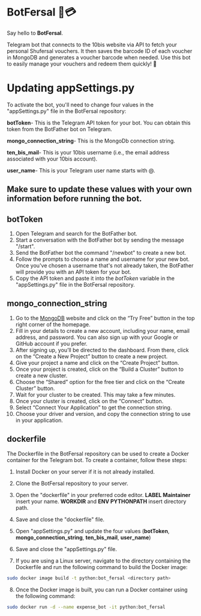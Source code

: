 # BotFersal 🤖💳
Say hello to **BotFersal**.

Telegram bot that connects to the 10bis website via API to fetch your personal Shufersal vouchers.
It then saves the barcode ID of each voucher in MongoDB and generates a voucher barcode when needed.
Use this bot to easily manage your vouchers and redeem them quickly! 🚀

# Updating appSettings.py
To activate the bot, you'll need to change four values in the "appSettings.py" file in the BotFersal repository:

**botToken**- This is the Telegram API token for your bot. You can obtain this token from the BotFather bot on Telegram.

**mongo_connection_string**- This is the MongoDb connection string.

**ten_bis_mail**- This is your 10bis username (i.e., the email address associated with your 10bis account).

**user_name**-  This is your Telegram user name starts with @.

## Make sure to update these values with your own information before running the bot.

## botToken
1. Open Telegram and search for the BotFather bot.
2. Start a conversation with the BotFather bot by sending the message "/start".
3. Send the BotFather bot the command "/newbot" to create a new bot.
4. Follow the prompts to choose a name and username for your new bot. Once you've chosen a username that's not already taken, the BotFather will provide you with an API token for your bot.
5. Copy the API token and paste it into the *botToken* variable in the "appSettings.py" file in the BotFersal repository.

## mongo_connection_string
1. Go to the [MongoDB](https://www.mongodb.com/) website and click on the “Try Free” button in the top right corner of the homepage.
2. Fill in your details to create a new account, including your name, email address, and password. You can also sign up with your Google or GitHub account if you prefer.
3. After signing up, you’ll be directed to the dashboard. From there, click on the “Create a New Project” button to create a new project.
4. Give your project a name and click on the “Create Project” button.
5. Once your project is created, click on the “Build a Cluster” button to create a new cluster.
6. Choose the “Shared” option for the free tier and click on the “Create Cluster” button.
7. Wait for your cluster to be created. This may take a few minutes.
8. Once your cluster is created, click on the “Connect” button.
9. Select “Connect Your Application” to get the connection string.
10. Choose your driver and version, and copy the connection string to use in your application.

## dockerfile
The Dockerfile in the BotFersal repository can be used to create a Docker container for the Telegram bot. To create a container, follow these steps:

1. Install Docker on your server if it is not already installed.
2. Clone the BotFersal repository to your server.
3. Open the "dockerfile" in your preferred code editor.
**LABEL Maintainer** insert your name.
**WORKDIR** and **ENV PYTHONPATH** insert directory path.
4. Save and close the "dockerfile" file.
5. Open "appSettings.py" and update the four values (**botToken**, **mongo_connection_string**, **ten_bis_mail**, **user_name**)
6. Save and close the "appSettings.py" file.

7. If you are using a Linux server, navigate to the directory containing the Dockerfile and run the following command to build the Docker image:

```sh
sudo docker image build -t python:bot_fersal <directory path>
```
8. Once the Docker image is built, you can run a Docker container using the following command:
```sh
sudo docker run -d --name expense_bot -it python:bot_fersal
```







